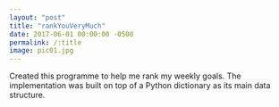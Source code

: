 ```yaml
---
layout: "post"
title: "rankYouVeryMuch"
date: 2017-06-01 00:00:00 -0500
permalink: /:title
image: pic01.jpg
---
```


Created this programme to help me rank my weekly goals.  The implementation
was built on top of a Python dictionary as its main data structure.
